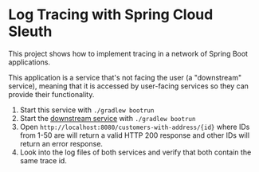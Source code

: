 # Log Tracing with Spring Cloud Sleuth
 
This project shows how to implement tracing in a network of Spring Boot applications.

This application is a service that's not facing the user (a "downstream" service), meaning that 
it is accessed by user-facing services so they can provide their functionality.  

1. Start this service with `./gradlew bootrun`
1. Start the [downstream service](../sleuth-downstream-service/) with `./gradlew bootrun`
1. Open `http://localhost:8080/customers-with-address/{id}` where IDs from 1-50 are 
   will return a valid HTTP 200 response and other IDs will return an error response.
1. Look into the log files of both services and verify that both contain the same
   trace id.
